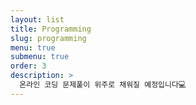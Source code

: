 ```yaml
---
layout: list
title: Programming
slug: programming
menu: true
submenu: true
order: 3
description: >
  온라인 코딩 문제풀이 위주로 채워질 예정입니다💻
---
```

